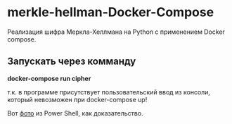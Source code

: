 # merkle-hellman-Docker-Compose
Реализация шифра Меркла-Хеллмана на Python c применением Docker compose.

## Запускать через комманду

  **docker-compose run cipher**

 т.к. в программе присутствует пользовательский ввод из консоли, который невозможен при docker-compose up!
 
 
Вот [фото](https://github.com/ErrorDa/merkle-hellman-Docker-Compose/assets/99288583/94e96ac6-914b-43c6-9fad-e7eae9d7acb5) из Power Shell, как доказательство.
